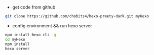 - get code from github
```bash
git clone https://github.com/chobits4/hexo-preety-dark.git myHexo
```
- config environment && run hexo server
```bash
npm install hexo-cli -g
cd myHexo
npm install
hexo server
```